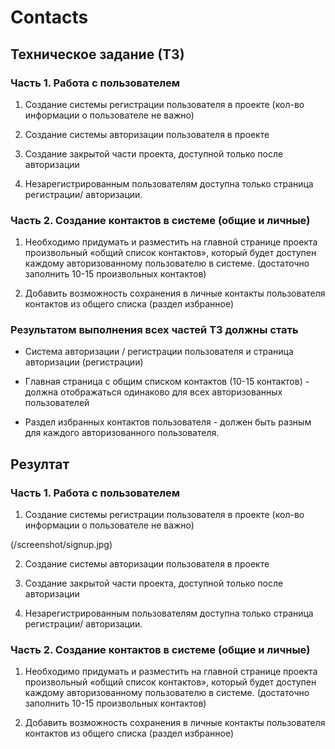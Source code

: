 # Contacts

## Техническое задание (ТЗ)

### Часть 1. Работа с пользователем

1) Создание системы регистрации пользователя в проекте (кол-во информации о пользователе не важно)

2) Создание системы авторизации пользователя в проекте

3) Создание закрытой части проекта, доступной только после авторизации

4) Незарегистрированным пользователям доступна только страница регистрации/ авторизации.

### Часть 2. Создание контактов в системе (общие и личные)

1) Необходимо придумать и разместить на главной странице проекта произвольный «общий список контактов», который будет доступен каждому авторизованному пользователю в системе. (достаточно заполнить 10-15 произвольных контактов)

2) Добавить возможность сохранения в личные контакты пользователя контактов из общего списка (раздел избранное)

### Результатом выполнения всех частей ТЗ должны стать

- Система авторизации / регистрации пользователя и страница авторизации (регистрации)

- Главная страница с общим списком контактов (10-15 контактов) - должна отображаться одинаково для всех авторизованных пользователей

- Раздел избранных контактов пользователя - должен быть разным для каждого авторизованного пользователя.

## Резултат

### Часть 1. Работа с пользователем

1) Создание системы регистрации пользователя в проекте (кол-во информации о пользователе не важно)

(/screenshot/signup.jpg)

2) Создание системы авторизации пользователя в проекте

3) Создание закрытой части проекта, доступной только после авторизации

4) Незарегистрированным пользователям доступна только страница регистрации/ авторизации.

### Часть 2. Создание контактов в системе (общие и личные)

1) Необходимо придумать и разместить на главной странице проекта произвольный «общий список контактов», который будет доступен каждому авторизованному пользователю в системе. (достаточно заполнить 10-15 произвольных контактов)

2) Добавить возможность сохранения в личные контакты пользователя контактов из общего списка (раздел избранное)

